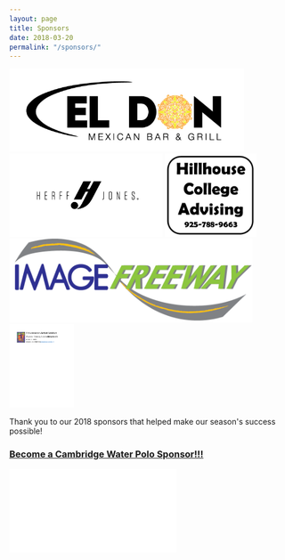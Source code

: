 ```yaml
---
layout: page
title: Sponsors
date: 2018-03-20
permalink: "/sponsors/"
---
```


<div class="row">
    
<img class="col-xs-4 mb-2 p-2" src="/assets/images/sponsors/el-don-color.jpg" height="150px"/>
<img class="col-xs-4 mb-2 p-2" src="/assets/images/sponsors/hj-color.jpg" height="150px"/>
<img class="col-xs-4 mb-2 p-2" src="/assets/images/sponsors/hillhouse.png" height="150px"/>
<img class="col-xs-4 mb-2 p-2" src="/assets/images/sponsors/image-freeway.png" height="150px"/>
<img class="col-xs-4 mb-2 p-2" src="/assets/images/sponsors/provenance.png" height="150px"/>

</div>
<p class="mb-4">Thank you to our 2018 sponsors that helped make our season's success possible!</p>

<div class="text-center mt-4">

### [Become a Cambridge Water Polo Sponsor!!!](/assets/docs/CWP-Sponsor-Application-2018.pdf)

</div>

<div class="text-center mb-4">

<embed class="pdf-form" src="/assets/docs/CWP-Sponsor-Application-2018.pdf"/>

</div>
